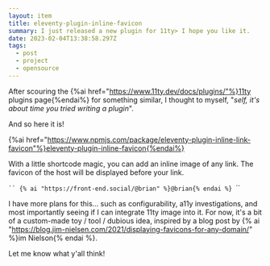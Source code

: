 ```yaml
---
layout: item
title: eleventy-plugin-inline-favicon
summary: I just released a new plugin for 11ty> I hope you like it.
date: 2023-02-04T13:38:58.297Z
tags:
  - post
  - project
  - opensource
---
```

A﻿fter scouring the {%ai href="https://www.11ty.dev/docs/plugins/"%}11ty plugins page{%endai%} for something similar, I thought to myself, "_self,  it's about time you tried writing a plugin_".

A﻿nd so here it is!

{%ai href="https://www.npmjs.com/package/eleventy-plugin-inline-link-favicon"%}eleventy-plugin-inline-favicon{%endai%}

W﻿ith a little shortcode magic, you can add an inline image of any link. The favicon of the host will be displayed before your link.

`﻿``
{% ai "https://front-end.social/@brian" %}@brian{% endai %}
`﻿``

I﻿ have more plans for this... such as configurability, a11y investigations, and most importantly seeing if I can integrate 11ty image into it. For now, it's a bit of a custom-made toy / tool / dubious idea, inspired by a blog post by {% ai "https://blog.jim-nielsen.com/2021/displaying-favicons-for-any-domain/" %}im Nielson{% endai %}.

L﻿et me know what y'all think!


